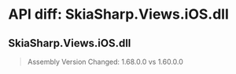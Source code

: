# API diff: SkiaSharp.Views.iOS.dll

## SkiaSharp.Views.iOS.dll

> Assembly Version Changed: 1.68.0.0 vs 1.60.0.0

